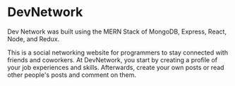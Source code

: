 # DevNetwork
Dev Network was built using the MERN Stack of MongoDB, Express, React, Node, and Redux.

This is a social networking website for programmers to stay connected with friends and coworkers.
At DevNetwork, you start by creating a profile of your job experiences and skills. Afterwards, create your own posts or read other people's posts and comment on them. 

